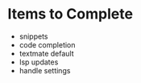 # Items to Complete

- snippets
- code completion
- textmate default
- lsp updates
- handle settings
